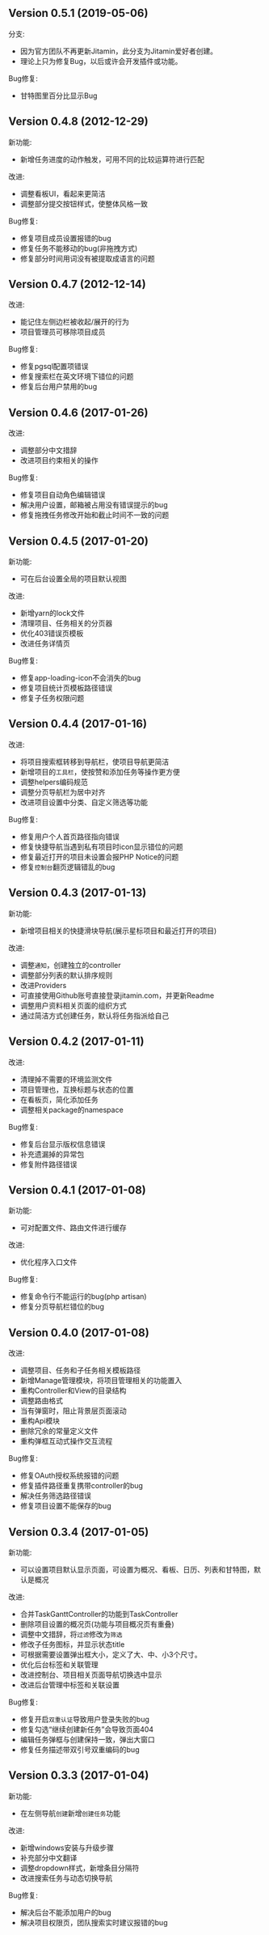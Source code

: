 Version 0.5.1 (2019-05-06)
--------------------------

分支:
* 因为官方团队不再更新Jitamin，此分支为Jitamin爱好者创建。
* 理论上只为修复Bug，以后或许会开发插件或功能。

Bug修复:
* 甘特图里百分比显示Bug

Version 0.4.8 (2012-12-29)
--------------------------

新功能:

* 新增任务进度的动作触发，可用不同的比较运算符进行匹配

改进:

* 调整看板UI，看起来更简洁
* 调整部分提交按钮样式，使整体风格一致

Bug修复:

* 修复项目成员设置报错的bug
* 修复任务不能移动的bug(非拖拽方式)
* 修复部分时间用词没有被提取成语言的问题


Version 0.4.7 (2012-12-14)
--------------------------

改进:
* 能记住左侧边栏被收起/展开的行为
* 项目管理员可移除项目成员

Bug修复:

* 修复pgsql配置项错误
* 修复搜索栏在英文环境下错位的问题
* 修复后台用户禁用的bug

Version 0.4.6 (2017-01-26)
--------------------------

改进:

* 调整部分中文措辞
* 改进项目约束相关的操作

Bug修复:

* 修复项目自动角色编辑错误
* 解决用户设置，邮箱被占用没有错误提示的bug
* 修复拖拽任务修改开始和截止时间不一致的问题

Version 0.4.5 (2017-01-20)
--------------------------

新功能:

* 可在后台设置全局的项目默认视图

改进:

* 新增yarn的lock文件
* 清理项目、任务相关的分页器
* 优化403错误页模板
* 改进任务详情页

Bug修复:

* 修复app-loading-icon不会消失的bug
* 修复项目统计页模板路径错误
* 修复子任务权限问题

Version 0.4.4 (2017-01-16)
--------------------------

改进:

* 将项目搜索框转移到导航栏，使项目导航更简洁
* 新增项目的`工具栏`，使按赞和添加任务等操作更方便
* 调整helpers编码规范
* 调整分页导航栏为居中对齐
* 改进项目设置中分类、自定义筛选等功能

Bug修复:

* 修复用户个人首页路径指向错误
* 修复快捷导航当遇到私有项目时icon显示错位的问题
* 修复最近打开的项目未设置会报PHP Notice的问题
* 修复`控制台`翻页逻辑错乱的bug

Version 0.4.3 (2017-01-13)
--------------------------

新功能:

* 新增项目相关的快捷滑块导航(展示星标项目和最近打开的项目)

改进:

* 调整`通知`，创建独立的controller
* 调整部分列表的默认排序规则
* 改进Providers
* 可直接使用Github账号直接登录jitamin.com，并更新Readme
* 调整用户资料相关页面的组织方式
* 通过简洁方式创建任务，默认将任务指派给自己

Version 0.4.2 (2017-01-11)
--------------------------

改进:

* 清理掉不需要的环境监测文件
* 项目管理也，互换标题与状态的位置
* 在看板页，简化添加任务
* 调整相关package的namespace

Bug修复:

* 修复后台显示版权信息错误
* 补充遗漏掉的异常包
* 修复附件路径错误


Version 0.4.1 (2017-01-08)
--------------------------

新功能:

* 可对配置文件、路由文件进行缓存

改进:

* 优化程序入口文件

Bug修复:

* 修复命令行不能运行的bug(php artisan)
* 修复分页导航栏错位的bug

Version 0.4.0 (2017-01-08)
--------------------------

改进:

* 调整项目、任务和子任务相关模板路径
* 新增Manage管理模块，将项目管理相关的功能置入
* 重构Controller和View的目录结构
* 调整路由格式
* 当有弹窗时，阻止背景层页面滚动
* 重构Api模块
* 删除冗余的常量定义文件
* 重构弹框互动式操作交互流程

Bug修复:

* 修复OAuth授权系统报错的问题
* 修复插件路径重复携带controller的bug
* 解决任务筛选路径错误
* 修复项目设置不能保存的bug

Version 0.3.4 (2017-01-05)
--------------------------

新功能:

* 可以设置项目默认显示页面，可设置为概况、看板、日历、列表和甘特图，默认是概况

改进:

* 合并TaskGanttController的功能到TaskController
* 删除项目设置的概况页(功能与项目概况页有重叠)
* 调整中文措辞，将`过滤`修改为`筛选`
* 修改子任务图标，并显示状态title
* 可根据需要设置弹出框大小，定义了大、中、小3个尺寸。
* 优化后台标签和关联管理
* 改进控制台、项目相关页面导航切换选中显示
* 改进后台管理中标签和关联设置

Bug修复:

* 修复开启`双重认证`导致用户登录失败的bug
* 修复勾选“继续创建新任务”会导致页面404
* 编辑任务弹框与创建保持一致，弹出大窗口
* 修复任务描述带双引号双重编码的bug

Version 0.3.3 (2017-01-04)
--------------------------

新功能:

* 在左侧导航`创建`新增`创建任务`功能

改进:

* 新增windows安装与升级步骤
* 补充部分中文翻译
* 调整dropdown样式，新增条目分隔符
* 改进搜索任务与动态切换导航

Bug修复:

* 解决后台不能添加用户的bug
* 解决项目权限页，团队搜索实时建议报错的bug
